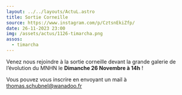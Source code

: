 ```yaml
---
layout: ../../layouts/ActuL.astro
title: Sortie Corneille
source: https://www.instagram.com/p/CztsnEkiZfp/
date: 26-11-2023 23:00
img: /assets/actus/1126-timarcha.png
assos:
  - timarcha
---
```


Venez nous rejoindre à la sortie corneille devant la grande galerie de l’évolution du MNHN le __Dimanche 26 Novembre à 14h__ !

Vous pouvez vous inscrire en envoyant un mail à thomas.schubnel@wanadoo.fr
